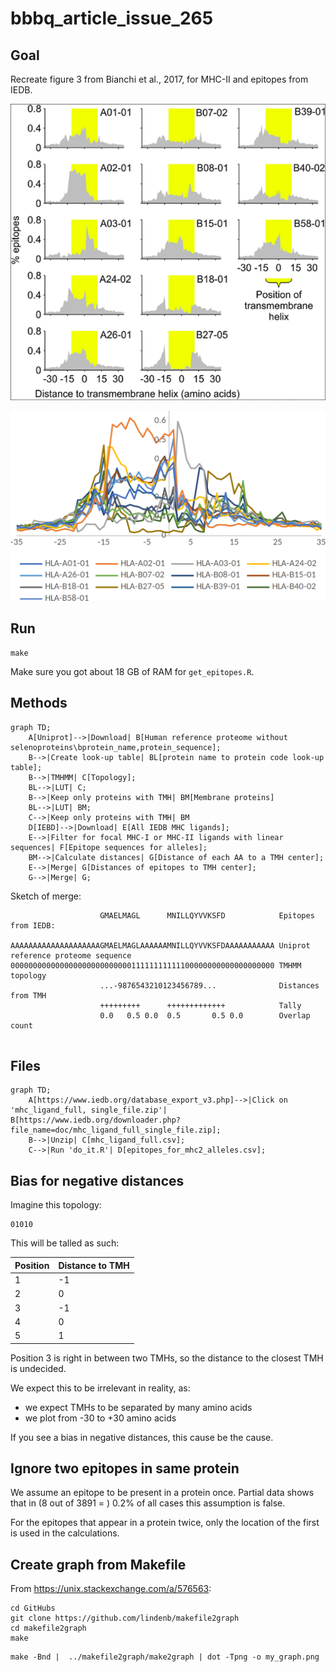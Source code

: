 # bbbq_article_issue_265

## Goal

Recreate figure 3 from Bianchi et al., 2017,
for MHC-II and epitopes from IEDB.

![](bianchi_et_2018_fig_3_published.png)

![](bianchi_et_2018_fig_3_raw.png)

## Run

```
make
```

Make sure you got about 18 GB of RAM for `get_epitopes.R`.

## Methods

```mermaid
graph TD;
    A[Uniprot]-->|Download| B[Human reference proteome without selenoproteins\bprotein_name,protein_sequence];
    B-->|Create look-up table| BL[protein name to protein code look-up table];
    B-->|TMHMM| C[Topology];
    BL-->|LUT| C;
    B-->|Keep only proteins with TMH| BM[Membrane proteins]
    BL-->|LUT| BM;
    C-->|Keep only proteins with TMH| BM
    D[IEBD]-->|Download| E[All IEDB MHC ligands];
    E-->|Filter for focal MHC-I or MHC-II ligands with linear sequences| F[Epitope sequences for alleles];
    BM-->|Calculate distances| G[Distance of each AA to a TMH center];
    E-->|Merge| G[Distances of epitopes to TMH center];
    G-->|Merge| G;
```

Sketch of merge:

```
                    GMAELMAGL      MNILLQYVVKSFD            Epitopes from IEDB:

AAAAAAAAAAAAAAAAAAAAGMAELMAGLAAAAAAMNILLQYVVKSFDAAAAAAAAAAA Uniprot reference proteome sequence
00000000000000000000000000011111111111100000000000000000000 TMHMM topology
                    ...-9876543210123456789...              Distances from TMH
                    +++++++++      +++++++++++++            Tally
                    0.0   0.5 0.0  0.5       0.5 0.0        Overlap count
                               
```

## Files

```mermaid
graph TD;
    A[https://www.iedb.org/database_export_v3.php]-->|Click on 'mhc_ligand_full, single_file.zip'| B[https://www.iedb.org/downloader.php?file_name=doc/mhc_ligand_full_single_file.zip];
    B-->|Unzip| C[mhc_ligand_full.csv];
    C-->|Run 'do_it.R'| D[epitopes_for_mhc2_alleles.csv];
```

## Bias for negative distances

Imagine this topology:

```
01010
```

This will be talled as such:

Position|Distance to TMH
--------|---------------
1       |-1
2       |0
3       |-1
4       |0
5       |1

Position 3 is right in between two TMHs, so the distance to the closest
TMH is undecided.

We expect this to be irrelevant in reality, as:

 * we expect TMHs to be separated by many amino acids
 * we plot from -30 to +30 amino acids

If you see a bias in negative distances, this cause be the cause.

## Ignore two epitopes in same protein

We assume an epitope to be present in a protein once.
Partial data shows that in (8 out of 3891 = ) 0.2%
of all cases this assumption is false.

For the epitopes that appear in a protein twice, 
only the location of the first is used in the calculations.

## Create graph from Makefile

From https://unix.stackexchange.com/a/576563:

```
cd GitHubs
git clone https://github.com/lindenb/makefile2graph
cd makefile2graph
make
```

```
make -Bnd |  ../makefile2graph/make2graph | dot -Tpng -o my_graph.png
```
